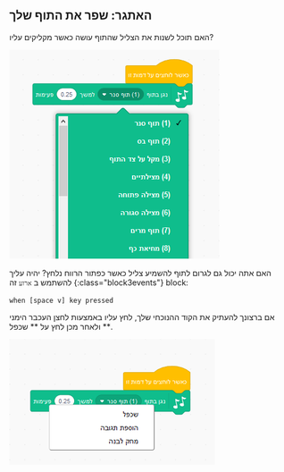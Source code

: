 ## האתגר: שפר את התוף שלך

האם תוכל לשנות את הצליל שהתוף עושה כאשר מקליקים עליו?

![צילום מסך](images/band-drum-sound.png)

האם אתה יכול גם לגרום לתוף להשמיע צליל כאשר כפתור הרווח נלחץ? יהיה עליך להשתמש ב `ארוע` זה {:class="block3events"} block:

```blocks3
when [space v] key pressed
```

אם ברצונך להעתיק את הקוד ההנוכחי שלך, לחץ עליו באמצעות לחצן העכבר הימני ולאחר מכן לחץ על ** שכפל **.

![צילום מסך](images/band-duplicate-code.png)